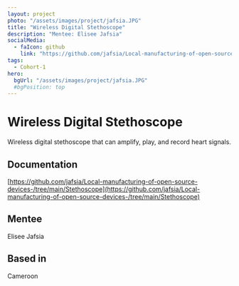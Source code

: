 ```yaml
---
layout: project
photo: "/assets/images/project/jafsia.JPG"
title: "Wireless Digital Stethoscope"
description: "Mentee: Elisee Jafsia"
socialMedia:
  - faIcon: github
    link: "https://github.com/jafsia/Local-manufacturing-of-open-source-devices-/tree/main/Stethoscope"
tags:
  - Cohort-1
hero:
  bgUrl: "/assets/images/project/jafsia.JPG"
  #bgPosition: top
---
```


# Wireless Digital Stethoscope

Wireless digital stethoscope that can amplify, play, and record heart signals.

## Documentation

[https://github.com/jafsia/Local-manufacturing-of-open-source-devices-/tree/main/Stethoscope](https://github.com/jafsia/Local-manufacturing-of-open-source-devices-/tree/main/Stethoscope)

## Mentee

Elisee Jafsia

## Based in 

Cameroon
